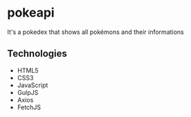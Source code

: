 # pokeapi
It's a pokedex that shows all pokémons and their informations

## Technologies 
- HTML5
- CSS3
- JavaScript
- GulpJS
- Axios
- FetchJS


